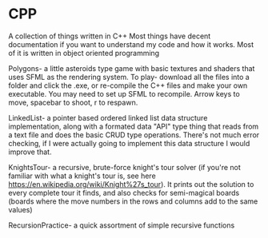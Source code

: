 # CPP
A collection of things written in C++
Most things have decent documentation if you want to understand my code and how it works.
Most of it is written in object oriented programming

Polygons- a little asteroids type game with basic textures and shaders that uses SFML as the rendering system.
  To play- download all the files into a folder and click the .exe, or re-compile the C++ files and make your own executable.
  You may need to set up SFML to recompile. Arrow keys to move, spacebar to shoot, r to respawn.
  
LinkedList- a pointer based ordered linked list data structure implementation, along with a formated data "API" type thing that
  reads from a text file and does the basic CRUD type operations. There's not much error checking, if I were actually going to implement
  this data structure I would improve that.
  
KnightsTour- a recursive, brute-force knight's tour solver (if you're not familiar with what a knight's tour is,
  see here https://en.wikipedia.org/wiki/Knight%27s_tour). It prints out the solution to every complete tour it finds,
  and also checks for semi-magical boards (boards where the move numbers in the rows and columns add to the same values)
  
RecursionPractice- a quick assortment of simple recursive functions 
